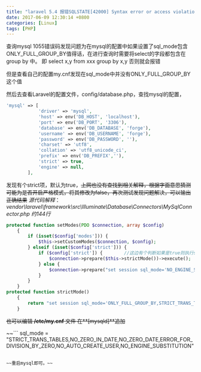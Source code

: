 ```yaml
---
title: "laravel 5.4 报错SQLSTATE[42000] Syntax error or access violation 1055 'xxx' isn't in GROUP BY"
date: 2017-06-09 12:30:14 +0800
categories: [Linux]
tags: [PHP]
---
```

查询mysql 1055错误码发现问题为在mysql的配置中如果设置了sql_mode包含ONLY_FULL_GROUP_BY值得话，在进行查询时需要将select的字段都包含在group by 中。
即 select x,y from xxx group by x,y
否则就会报错

但是查看自己的配置my.cnf发现在sql_mode中并没有ONLY_FULL_GROUP_BY这个值

然后去查看Laravel的配置文件，config/database.php，查找mysql的配置，
```php
'mysql' => [
            'driver' => 'mysql',
            'host' => env('DB_HOST', 'localhost'),
            'port' => env('DB_PORT', '3306'),
            'database' => env('DB_DATABASE', 'forge'),
            'username' => env('DB_USERNAME', 'forge'),
            'password' => env('DB_PASSWORD', ''),
            'charset' => 'utf8',
            'collation' => 'utf8_unicode_ci',
            'prefix' => env('DB_PREFIX',''),
            'strict' => true,
            'engine' => null,
        ],
```
发现有个strict项，默认为true，~~上网也没有查找到相关解释，根据字面意思猜测可能为是否开启严格模式，将其修改为false，再次测试发现问题解决，可以输出正确结果~~
*源代码解释*：
*vendor\laravel\framework\src\Illuminate\Database\Connectors\MySqlConnector.php 约144行*
```php
protected function setModes(PDO $connection, array $config)
    {
        if (isset($config['modes'])) {
            $this->setCustomModes($connection, $config);
        } elseif (isset($config['strict'])) {
            if ($config['strict']) {		//这边有个判断如果是true则执行strictMode()方法所以要改为false
                $connection->prepare($this->strictMode())->execute();
            } else {
                $connection->prepare("set session sql_mode='NO_ENGINE_SUBSTITUTION'")->execute();
            }
        }
    }
protected function strictMode()
    {
        return "set session sql_mode='ONLY_FULL_GROUP_BY,STRICT_TRANS_TABLES,NO_ZERO_IN_DATE,NO_ZERO_DATE,ERROR_FOR_DIVISION_BY_ZERO,NO_AUTO_CREATE_USER,NO_ENGINE_SUBSTITUTION'";
    }

```

~~也可以编辑 **/etc/my.cnf** 文件
在**[mysqld]**追加~~

~~```
sql_mode = "STRICT_TRANS_TABLES,NO_ZERO_IN_DATE,NO_ZERO_DATE,ERROR_FOR_DIVISION_BY_ZERO,NO_AUTO_CREATE_USER,NO_ENGINE_SUBSTITUTION"
```~~

~~重启mysql即可。~~
